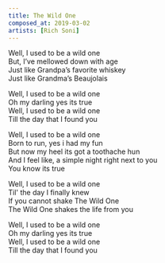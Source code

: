 ```yaml
---
title: The Wild One
composed_at: 2019-03-02
artists: [Rich Soni]
---
```


Well, I used to be a wild one  
But, I’ve mellowed down with age  
Just like Grandpa’s favorite whiskey  
Just like Grandma’s Beaujolais  

Well, I used to be a wild one  
Oh my darling yes its true  
Well, I used to be a wild one  
Till the day that I found you  

Well, I used to be a wild one  
Born to run, yes i had my fun  
But now my heel its got a toothache hun  
And I feel like, a simple night right next to you  
You know its true  

Well, I used to be a wild one  
Til' the day I finally knew  
If you cannot shake The Wild One  
The Wild One shakes the life from you  

Well, I used to be a wild one  
Oh my darling yes its true  
Well, I used to be a wild one  
Till the day that I found you  
